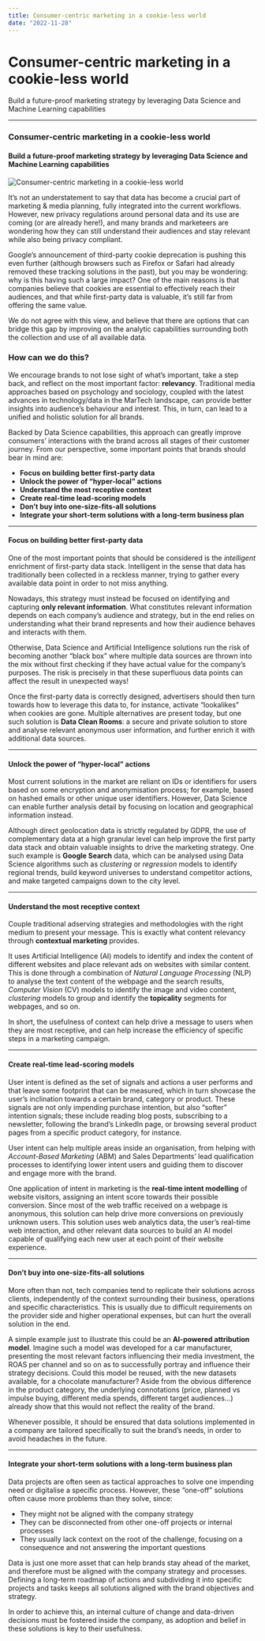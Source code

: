 ```yaml
---
title: Consumer-centric marketing in a cookie-less world
date: "2022-11-28"
---
```


# Consumer-centric marketing in a cookie-less world

Build a future-proof marketing strategy by leveraging Data Science and Machine Learning capabilities

---

### Consumer-centric marketing in a cookie-less world

#### Build a future-proof marketing strategy by leveraging Data Science and Machine Learning capabilities

![Consumer-centric marketing in a cookie-less world](https://cdn-images-1.medium.com/max/800/1*pQvGVjRtiiz-c8aBclpH4g.jpeg)

It’s not an understatement to say that data has become a crucial part of marketing & media planning, fully integrated into the current workflows. However, new privacy regulations around personal data and its use are coming (or are already here!), and many brands and marketeers are wondering how they can still understand their audiences and stay relevant while also being privacy compliant.

Google’s announcement of third-party cookie deprecation is pushing this even further (although browsers such as Firefox or Safari had already removed these tracking solutions in the past), but you may be wondering: why is this having such a large impact? One of the main reasons is that companies believe that cookies are essential to effectively reach their audiences, and that while first-party data is valuable, it’s still far from offering the same value.

We do not agree with this view, and believe that there are options that can bridge this gap by improving on the analytic capabilities surrounding both the collection and use of all available data.

### How can we do this?

We encourage brands to not lose sight of what’s important, take a step back, and reflect on the most important factor: **relevancy**. Traditional media approaches based on psychology and sociology, coupled with the latest advances in technology/data in the MarTech landscape, can provide better insights into audience’s behaviour and interest. This, in turn, can lead to a unified and holistic solution for all brands.

Backed by Data Science capabilities, this approach can greatly improve consumers’ interactions with the brand across all stages of their customer journey. From our perspective, some important points that brands should bear in mind are:

- **Focus on building better first-party data**
- **Unlock the power of “hyper-local” actions**
- **Understand the most receptive context**
- **Create real-time lead-scoring models**
- **Don’t buy into one-size-fits-all solutions**
- **Integrate your short-term solutions with a long-term business plan**

---

#### Focus on building better first-party data

One of the most important points that should be considered is the _intelligent_ enrichment of first-party data stack. Intelligent in the sense that data has traditionally been collected in a reckless manner, trying to gather every available data point in order to not miss anything.

Nowadays, this strategy must instead be focused on identifying and capturing **only relevant information**. What constitutes relevant information depends on each company’s audience and strategy, but in the end relies on understanding what their brand represents and how their audience behaves and interacts with them.

Otherwise, Data Science and Artificial Intelligence solutions run the risk of becoming another “black box” where multiple data sources are thrown into the mix without first checking if they have actual value for the company’s purposes. The risk is precisely in that these superfluous data points can affect the result in unexpected ways!

Once the first-party data is correctly designed, advertisers should then turn towards how to leverage this data to, for instance, activate “lookalikes” when cookies are gone. Multiple alternatives are present today, but one such solution is **Data Clean Rooms**: a secure and private solution to store and analyse relevant anonymous user information, and further enrich it with additional data sources.

---

#### Unlock the power of “hyper-local” actions

Most current solutions in the market are reliant on IDs or identifiers for users based on some encryption and anonymisation process; for example, based on hashed emails or other unique user identifiers. However, Data Science can enable further analysis detail by focusing on location and geographical information instead.

Although direct geolocation data is strictly regulated by GDPR, the use of complementary data at a high granular level can help improve the first party data stack and obtain valuable insights to drive the marketing strategy. One such example is **Google Search** data, which can be analysed using Data Science algorithms such as _clustering_ or _regression_ models to identify regional trends, build keyword universes to understand competitor actions, and make targeted campaigns down to the city level.

---

#### Understand the most receptive context

Couple traditional adserving strategies and methodologies with the right medium to present your message. This is exactly what content relevancy through **contextual marketing** provides.

It uses Artificial Intelligence (AI) models to identify and index the content of different websites and place relevant ads on websites with similar content. This is done through a combination of _Natural Language Processing_ (NLP) to analyse the text content of the webpage and the search results, _Computer Vision_ (CV) models to identify the image and video content, _clustering_ models to group and identify the **topicality** segments for webpages, and so on.

In short, the usefulness of context can help drive a message to users when they are most receptive, and can help increase the efficiency of specific steps in a marketing campaign.

---

#### Create real-time lead-scoring models

User intent is defined as the set of signals and actions a user performs and that leave some footprint that can be measured, which in turn showcase the user’s inclination towards a certain brand, category or product. These signals are not only impending purchase intention, but also “softer” intention signals; these include reading blog posts, subscribing to a newsletter, following the brand’s LinkedIn page, or browsing several product pages from a specific product category, for instance.

User intent can help multiple areas inside an organisation, from helping with _Account-Based Marketing_ (ABM) and Sales Departments’ lead qualification processes to identifying lower intent users and guiding them to discover and engage more with the brand.

One application of intent in marketing is the **real-time intent modelling** of website visitors, assigning an intent score towards their possible conversion. Since most of the web traffic received on a webpage is anonymous, this solution can help drive more conversions on previously unknown users. This solution uses web analytics data, the user’s real-time web interaction, and other relevant data sources to build an AI model capable of qualifying each new user at each point of their website experience.

---

#### Don’t buy into one-size-fits-all solutions

More often than not, tech companies tend to replicate their solutions across clients, independently of the context surrounding their business, operations and specific characteristics. This is usually due to difficult requirements on the provider side and higher operational expenses, but can hurt the overall solution in the end.

A simple example just to illustrate this could be an **AI-powered attribution model**. Imagine such a model was developed for a car manufacturer, presenting the most relevant factors influencing their media investment, the ROAS per channel and so on as to successfully portray and influence their strategy decisions. Could this model be reused, with the new datasets available, for a chocolate manufacturer? Aside from the obvious difference in the product category, the underlying connotations (price, planned vs impulse buying, different media spends, different target audiences…) already show that this would not reflect the reality of the brand.

Whenever possible, it should be ensured that data solutions implemented in a company are tailored specifically to suit the brand’s needs, in order to avoid headaches in the future.

---

#### Integrate your short-term solutions with a long-term business plan

Data projects are often seen as tactical approaches to solve one impending need or digitalise a specific process. However, these “one-off” solutions often cause more problems than they solve, since:

- They might not be aligned with the company strategy
- They can be disconnected from other one-off projects or internal processes
- They usually lack context on the root of the challenge, focusing on a consequence and not answering the important questions

Data is just one more asset that can help brands stay ahead of the market, and therefore must be aligned with the company strategy and processes. Defining a long-term roadmap of actions and subdividing it into specific projects and tasks keeps all solutions aligned with the brand objectives and strategy.

In order to achieve this, an internal culture of change and data-driven decisions must be fostered inside the company, as adoption and belief in these solutions is key to their usefulness.
